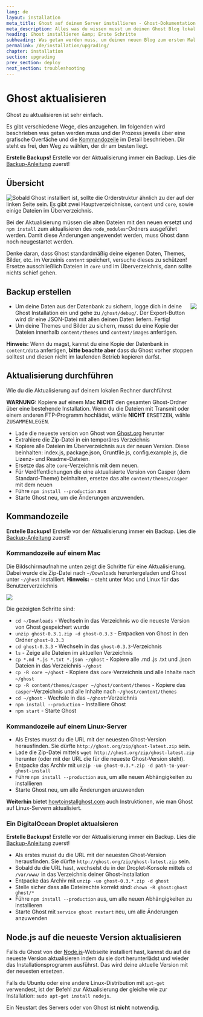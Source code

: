 ```yaml
---
lang: de
layout: installation
meta_title: Ghost auf deinem Server installieren - Ghost-Dokumentation
meta_description: Alles was du wissen musst um deinen Ghost Blog lokal oder auf deinem Server starten zu können.
heading: Ghost installieren &amp; Erste Schritte
subheading: Was getan werden muss, um deinen neuen Blog zum ersten Mal einzurichten.
permalink: /de/installation/upgrading/
chapter: installation
section: upgrading
prev_section: deploy
next_section: troubleshooting
---
```


# Ghost aktualisieren <a id="upgrade"></a>

Ghost zu aktualisieren ist sehr einfach.

Es gibt verschiedene Wege, dies anzugehen. Im folgenden wird beschrieben was getan werden muss und der Prozess jeweils über eine grafische Overfäche und die [Kommandozeile](#cli) im Detail beschrieben. Dir steht es frei, den Weg zu wählen, der dir am besten liegt.

<p class="note"><strong>Erstelle Backups!</strong> Erstelle vor der Aktualisierung immer ein Backup. Lies die <a href="#backing-up">Backup-Anleitung</a> zuerst!</p>

## Übersicht


<img src="https://s3-eu-west-1.amazonaws.com/ghost-website-cdn/folder-structure.png" style="float:left" />

Sobald Ghost installiert ist, sollte die Orderstruktur ähnlich zu der auf der linken Seite sein. Es gibt zwei Hauptverzeichnisse, <code class="path">content</code> und <code class="path">core</code>, sowie einige Dateien im Überverzeichnis.

Bei der Aktualisierung müssen die alten Dateien mit den neuen ersetzt und `npm install` zum aktualisieren des <code class="path">node_modules</code>-Ordners ausgeführt werden. Damit diese Änderungen angewendet werden, muss Ghost dann noch neugestartet werden. 

Denke daran, dass Ghost standardmäßig deine eigenen Daten, Themes, Bilder, etc. im Verzeinis <code class="path">content</code> speichert, versuche dieses zu schützen! Ersetze ausschließlich Dateien in <code class="path">core</code> und im Überverzeichnis, dann sollte nichts schief gehen.


## Backup erstellen <a id="backing-up"></a>

<img src="https://s3-eu-west-1.amazonaws.com/ghost-website-cdn/export.png" style="float:right" />

* Um deine Daten aus der Datenbank zu sichern, logge dich in deine Ghost Installation ein und gehe zu <code class="path">/ghost/debug/</code>. Der Export-Button wird dir eine JSON-Datei mit allen deinen Daten liefern. Fertig!
* Um deine Themes und Bilder zu sichern, musst du eine Kopie der Dateien innerhalb <code class="path">content/themes</code> und <code class="path">content/images</code> anfertigen.
<p class="note"><strong>Hinweis:</strong> Wenn du magst, kannst du eine Kopie der Datenbank in <code class="path">content/data</code> anfertigen, <strong>bitte beachte aber</strong> dass du Ghost vorher stoppen solltest und diesen nicht im laufenden Betrieb kopieren darfst.</p>

## Aktualisierung durchführen <a id="how-to"></a>

Wie du die Aktualisierung auf deinem lokalen Rechner durchführst


<p class="warn"><strong>WARNUNG:</strong> Kopiere auf einem Mac <strong>NICHT</strong> den gesamten Ghost-Ordner über eine bestehende Installation. Wenn du die Dateien mit Transmit oder einem anderen FTP-Programm hochlädst, wähle <strong>NICHT</strong> <kbd>ERSETZEN</kbd>, wähle <kbd>ZUSAMMENLEGEN</kbd>.</p>

* Lade die neueste version von Ghost von [Ghost.org](http://ghost.org/download/) herunter
* Extrahiere die Zip-Datei in ein temporäres Verzeichnis
* Kopiere alle Dateien im Überverzeichnis aus der neuen Version. Diese beinhalten: index.js, package.json, Gruntfile.js, config.example.js, die Lizenz- und Readme-Dateien.
* Ersetze das alte <code class="path">core</code>-Verzeichnis mit dem neuen.
* Für Veröffentlichungen die eine aktualisierte Version von Casper (dem Standard-Theme) beinhalten, ersetze das alte <code class="path">content/themes/casper</code> mit dem neuen
* Führe `npm install --production` aus
* Starte Ghost neu, um die Änderungen anzuwenden.

## Kommandozeile <a id="cli"></a>

<p class="note"><strong>Erstelle Backups!</strong> Erstelle vor der Aktualisierung immer ein Backup. Lies die <a href="#backing-up">Backup-Anleitung</a> zuerst!</p>

### Kommandozeile auf einem Mac <a id="cli-mac"></a>

Die Bildschirmaufnahme unten zeigt die Schritte für eine Aktualisierung. Dabei wurde die Zip-Datei nach <code class="path">~/Downloads</code> heruntergeladen und Ghost unter <code class="path">~/ghost</code> installiert. <span class="note">**Hinweis:** `~` steht unter Mac und Linux für das Benutzerverzeichnis</span>

![](https://s3-eu-west-1.amazonaws.com/ghost-website-cdn/upgrade-ghost.gif)

Die gezeigten Schritte sind:

*   <code class="path">cd ~/Downloads</code> - Wechseln in das Verzeichnis wo die neueste Version von Ghost gespeichert wurde
*   `unzip ghost-0.3.1.zip -d ghost-0.3.3` - Entpacken von Ghost in den Ordner <code class="path">ghost-0.3.3</code>
*   <code class="path">cd ghost-0.3.3</code> - Wechseln in das <code class="path">ghost-0.3.3</code>-Verzeichnis
*   `ls` - Zeige alle Dateien im aktuellen Verzeichnis
*   `cp *.md *.js *.txt *.json ~/ghost` - Kopiere alle .md .js .txt und .json Dateien in das Verzeichnis <code class="path">~/ghost</code>
*   `cp -R core ~/ghost` - Kopiere das <code class="path">core</code>-Verzeichnis und alle Inhalte nach <code class="path">~/ghost</code>
*   `cp -R content/themes/casper ~/ghost/content/themes` - Kopiere das <code class="path">casper</code>-Verzeichnis und alle Inhalte nach <code class="path">~/ghost/content/themes</code>
*   `cd ~/ghost` - Wechsle in das <code class="path">~/ghost</code>-Verzeichnis
*   `npm install --production` - Installiere Ghost
*   `npm start` - Starte Ghost

### Kommandozeile auf einem Linux-Server <a id="cli-server"></a>

* Als Erstes musst du die URL mit der neuesten Ghost-Version herausfinden. Sie dürfte `http://ghost.org/zip/ghost-latest.zip` sein.
* Lade die Zip-Datei mittels `wget http://ghost.org/zip/ghost-latest.zip` herunter (oder mit der URL die für die neueste Ghost-Version steht).
* Entpacke das Archiv mit `unzip -uo ghost-0.3.*.zip -d path-to-your-ghost-install`
* Führe `npm install --production` aus, um alle neuen Abhängigkeiten zu installieren
* Starte Ghost neu, um alle Änderungen anzuwenden

**Weiterhin** bietet [howtoinstallghost.com](http://www.howtoinstallghost.com/how-to-update-ghost/) auch Instruktionen, wie man Ghost auf Linux-Servern aktualisiert.

### Ein DigitalOcean Droplet aktualsieren <a id="digitalocean"></a>

<p class="note"><strong>Erstelle Backups!</strong> Erstelle vor der Aktualisierung immer ein Backup. Lies die <a href="#backing-up">Backup-Anleitung</a> zuerst!</p>

* Als erstes musst du die URL mit der neuesten Ghost-Version herausfinden. Sie dürfte `http://ghost.org/zip/ghost-latest.zip` sein.
* Sobald du die URL hast, wechselst du in der Droplet-Konsole mittels `cd /var/www/` in das Verzeichnis deiner Ghost-Installation
* Entpacke das Archiv mit `unzip -uo ghost-0.3.*.zip -d ghost`
* Stelle sicher dass alle Dateirechte korrekt sind: `chown -R ghost:ghost ghost/*`
* Führe `npm install --production` aus, um alle neuen Abhängigkeiten zu installieren
* Starte Ghost mit `service ghost restart` neu, um alle Änderungen anzuwenden

## Node.js auf die neueste Version aktualisieren <a id="upgrading-node"></a>

Falls du Ghost von der [Node.js](nodejs.org)-Webseite installiert hast, kannst du auf die neueste Version aktualisieren indem du sie dort herunterlädst und wieder das Installationsprogramm ausführst. Das wird deine aktuelle Version mit der neuesten ersetzen.

Falls du Ubuntu oder eine andere Linux-Distribution mit `apt-get` verwendest, ist der Befehl zur Aktualisierung der gleiche wie zur Installation: `sudo apt-get install nodejs`.

Ein Neustart des Servers oder von Ghost ist **nicht** notwendig.
